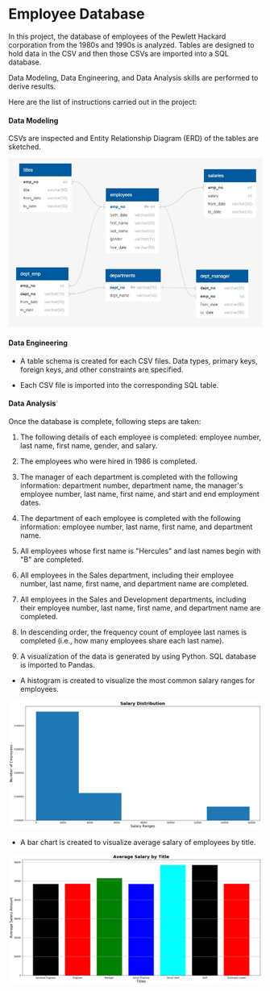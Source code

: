 # Employee Database

In this project, the database of employees of the Pewlett Hackard corporation from the 1980s and 1990s is analyzed. Tables are designed to hold data in the CSV and then those CSVs are imported into a SQL database. 

Data Modeling, Data Engineering, and Data Analysis skills are performed to derive results. 

Here are the list of instructions carried out in the project:

#### Data Modeling

CSVs are inspected and  Entity Relationship Diagram (ERD) of the tables are sketched.

![ERD Diagram](Entity_Relationship_Diagram_ERD.JPG)

#### Data Engineering

* A table schema is created for each CSV files. Data types, primary keys, foreign keys, and other constraints are specified.

* Each CSV file is imported into the corresponding SQL table.

#### Data Analysis

Once the database is complete, following steps are taken:

1. The following details of each employee is completed: employee number, last name, first name, gender, and salary.

2. The employees who were hired in 1986 is completed.

3. The manager of each department is completed with the following information: department number, department name, the manager's employee number, last name, first name, and start and end employment dates.

4. The department of each employee is completed with the following information: employee number, last name, first name, and department name.

5. All employees whose first name is "Hercules" and last names begin with "B" are completed.

6. All employees in the Sales department, including their employee number, last name, first name, and department name are completed.

7. All employees in the Sales and Development departments, including their employee number, last name, first name, and department name are completed.

8. In descending order, the frequency count of employee last names is completed (i.e., how many employees share each last name).

9. A visualization of the data is generated by using Python. SQL database is imported to Pandas. 

* A histogram is created to visualize the most common salary ranges for employees.

![Salary Ditribution Histogram](salarydistr_hist.png)

* A bar chart is created to visualize average salary of employees by title. 

![Average Salary by Title](avg_salary.png)

